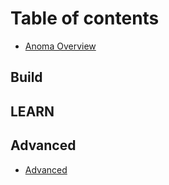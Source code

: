# Table of contents

* [Anoma Overview](README.md)

## Build

## LEARN

## Advanced

* [Advanced](advanced/advanced.md)
